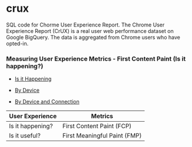# crux
SQL code for Chorme User Experience Report. 
The Chrome User Experience Report (CrUX) is a real user web performance dataset on Google BigQuery. The data is aggregated from Chrome users who have opted-in.

### Measuring User Experience Metrics - First Content Paint (Is it happening?) 

- [Is it Happening](https://bigquery.cloud.google.com/savedquery/92656134628:eca507590d924600ad976d4bab341947)

- [By Device](https://bigquery.cloud.google.com/savedquery/92656134628:b5c09b3f57d9440d844477584c129338)

- [By Device and Connection](https://bigquery.cloud.google.com/savedquery/92656134628:3fb7b355640b4b13a0d3cce08c5f3c90) 


User Experience  | Metrics 
-------------    | -------------
Is it happening? | First Content Paint (FCP)
Is it useful?    | First Meaningful Paint (FMP)

